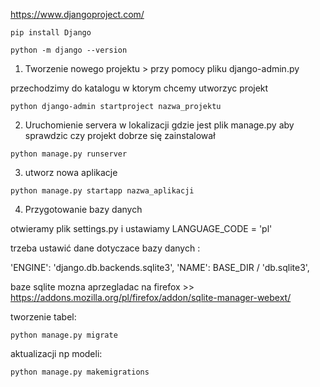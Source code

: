 https://www.djangoproject.com/

```
pip install Django

python -m django --version

```

1. Tworzenie nowego projektu > przy pomocy pliku django-admin.py

przechodzimy do katalogu w ktorym chcemy utworzyc projekt 
```
python django-admin startproject nazwa_projektu
``` 

2. Uruchomienie servera w lokalizacji gdzie jest plik manage.py aby sprawdzic czy projekt dobrze się zainstalował
``` 
python manage.py runserver
```

3. utworz nowa aplikacje  
```
python manage.py startapp nazwa_aplikacji
```

4. Przygotowanie bazy danych

otwieramy plik settings.py i ustawiamy LANGUAGE_CODE = 'pl'

trzeba ustawić dane dotyczace bazy danych :

'ENGINE': 'django.db.backends.sqlite3',
        'NAME': BASE_DIR / 'db.sqlite3',
        
baze sqlite mozna aprzegladac na firefox  >> https://addons.mozilla.org/pl/firefox/addon/sqlite-manager-webext/

tworzenie tabel:
```
python manage.py migrate
```

aktualizacji np modeli:
```
python manage.py makemigrations
```


